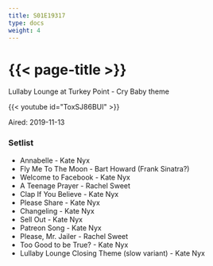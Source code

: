 ```yaml
---
title: S01E19317
type: docs
weight: 4
---
```


# {{< page-title >}}

Lullaby Lounge at Turkey Point - Cry Baby theme

{{< youtube id="ToxSJ86BUI" >}}

Aired: 2019-11-13

### Setlist
* Annabelle - Kate Nyx
* Fly Me To The Moon - Bart Howard (Frank Sinatra?)
* Welcome to Facebook - Kate Nyx
* A Teenage Prayer - Rachel Sweet
* Clap If You Believe - Kate Nyx
* Please Share - Kate Nyx
* Changeling - Kate Nyx
* Sell Out - Kate Nyx
* Patreon Song - Kate Nyx
* Please, Mr. Jailer - Rachel Sweet
* Too Good to be True? - Kate Nyx
* Lullaby Lounge Closing Theme (slow variant) - Kate Nyx
